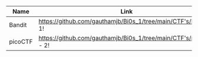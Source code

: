 Name | Link
------------ | -------------
Bandit  | https://github.com/gauthamjb/Bi0s_1/tree/main/CTF's/Bandit - 1!
picoCTF | https://github.com/gauthamjb/Bi0s_1/tree/main/CTF's/picoCTF - 2!
